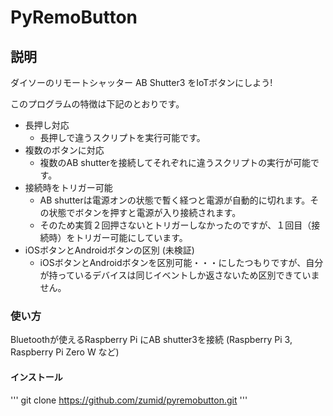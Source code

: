 # PyRemoButton

## 説明

ダイソーのリモートシャッター AB Shutter3 をIoTボタンにしよう!

このプログラムの特徴は下記のとおりです。

- 長押し対応
  - 長押しで違うスクリプトを実行可能です。
- 複数のボタンに対応
  - 複数のAB shutterを接続してそれぞれに違うスクリプトの実行が可能です。
- 接続時をトリガー可能
  - AB shutterは電源オンの状態で暫く経つと電源が自動的に切れます。その状態でボタンを押すと電源が入り接続されます。
  - そのため実質２回押さないとトリガーしなかったのですが、１回目（接続時）をトリガー可能にしています。
- iOSボタンとAndroidボタンの区別 (未検証)
  - iOSボタンとAndroidボタンを区別可能・・・にしたつもりですが、自分が持っているデバイスは同じイベントしか返さないため区別できていません。

### 使い方

Bluetoothが使えるRaspberry Pi にAB shutter3を接続
 (Raspberry Pi 3, Raspberry Pi Zero W など)
 
 

#### インストール

'''
git clone https://github.com/zumid/pyremobutton.git 
'''
